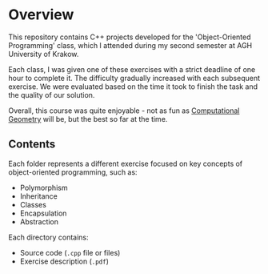 # Overview
This repository contains C++ projects developed for the 'Object-Oriented Programming' class, which I attended during my second semester at AGH University of Krakow.

Each class, I was given one of these exercises with a strict deadline of one hour to complete it. The difficulty gradually increased with each subsequent exercise. 
We were evaluated based on the time it took to finish the task and the quality of our solution.

Overall, this course was quite enjoyable - not as fun as [Computational Geometry](https://github.com/Filip-Rak/Computational_Geometry) will be, but the best so far at the time.

## Contents
Each folder represents a different exercise focused on key concepts of object-oriented programming, such as:
- Polymorphism
- Inheritance
- Classes
- Encapsulation
- Abstraction

Each directory contains:
- Source code (`.cpp` file or files)
- Exercise description (`.pdf`)
